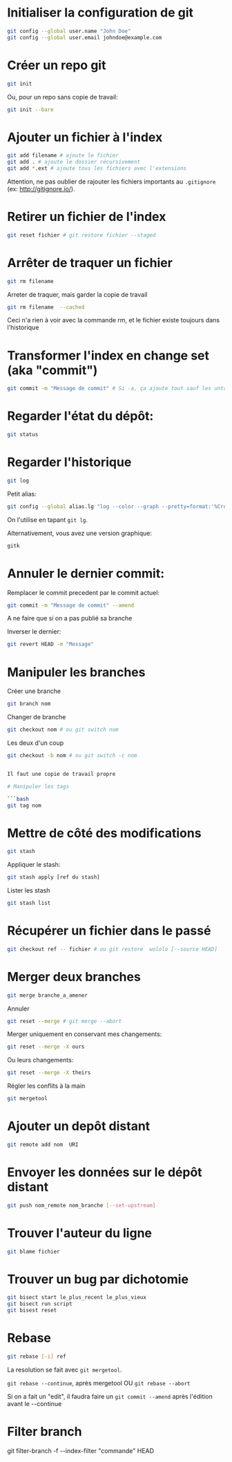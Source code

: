 
# Initialiser la configuration de git

```bash
git config --global user.name "John Doe"
git config --global user.email johndoe@example.com
```

# Créer un repo git

```bash
git init 
```

Ou, pour un repo sans copie de travail:

```bash
git init --bare
```

# Ajouter un fichier à l'index

```bash
git add filename # ajoute le fichier
git add . # ajoute le dossier récursivement
git add *.ext # ajoute tous les fichiers avec l'extensions
```

Attention, ne pas oublier de rajouter les fichiers importants au `.gitignore` (ex: http://gitignore.io/).

# Retirer un fichier de l'index

```bash
git reset fichier # git restore fichier --staged
```

# Arrêter de traquer un fichier

```bash
git rm filename  
```

Arreter de traquer, mais garder la copie de travail

```bash
git rm filename  --cached
```

Ceci n'a rien à voir avec la commande rm, et le fichier existe toujours dans l'historique

# Transformer l'index en change set (aka "commit")

```bash
git commit -m "Message de commit" # Si -a, ça ajoute tout sauf les untracked
```

# Regarder l'état du dépôt:

```bash
git status
```

# Regarder l'historique

```bash
git log
```

Petit alias:

```bash
git config --global alias.lg "log --color --graph --pretty=format:'%Cred%h%Creset -%C(yellow)%d%Creset %s %Cgreen(%cr) %C(bold blue)<%an>%Creset' --abbrev-commit"
```

On l'utilise en tapant `git lg`.

Alternativement, vous avez une version graphique:

```bash
gitk
```

# Annuler le dernier commit:

Remplacer le commit precedent par le commit actuel:

```bash
git commit -m "Message de commit" --amend
```

A ne faire que si on a pas publié sa branche

Inverser le dernier:

```bash
git revert HEAD -m "Message"
```

# Manipuler les branches

Créer une branche

```bash
git branch nom
```

Changer de branche

```bash
git checkout nom # ou git switch nom 
```

Les deux d'un coup

```bash
git checkout -b nom # ou git switch -c nom 


Il faut une copie de travail propre

# Manipuler les tags

```bash
git tag nom
```

# Mettre de côté des modifications


```bash
git stash
```

Appliquer le stash:

```bash
git stash apply [ref du stash]
```

Lister les stash

```bash
git stash list
```

# Récupérer un fichier dans le passé

```bash
git checkout ref -- fichier # ou git restore  wololo [--source HEAD]
```

# Merger deux branches

```bash
git merge branche_a_amener
```

Annuler

```bash
git reset --merge # git merge --abort
```

Merger uniquement en conservant mes changements:

```bash
git reset --merge -X ours
```

Ou leurs changements:

```bash
git reset --merge -X theirs
```

Régler les conflits à la main

```bash
git mergetool
```

# Ajouter un depôt distant

```bash
git remote add nom  URI
```

# Envoyer les données sur le dépôt distant

```bash
git push nom_remote nom_branche [--set-upstream]
```

# Trouver l'auteur du ligne

```bash
git blame fichier
```

# Trouver un bug par dichotomie

```bash
git bisect start le_plus_recent le_plus_vieux 
git bisect run script
git bisest reset
```
# Rebase

```bash
git rebase [-i] ref 
```

La resolution se fait avec `git mergetool`.

`git rebase --continue`, après mergetool OU `git rebase --abort`

Si on a fait un "edit", il faudra faire un `git commit --amend` après l'édition avant le --continue

# Filter branch

git filter-branch -f --index-filter "commande" HEAD